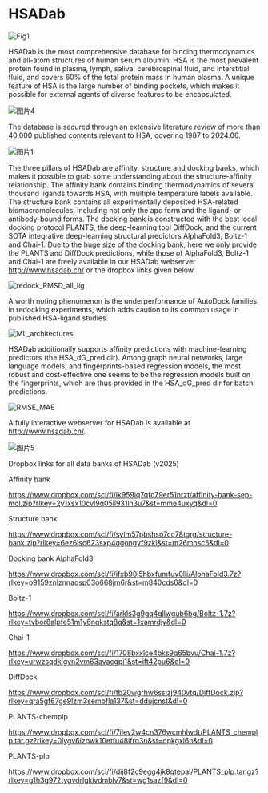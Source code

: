 # HSADab

![Fig1](https://github.com/user-attachments/assets/e1b07dfe-c603-4eba-a6d4-b09b9ec4ff02)

HSADab is the most comprehensive database for binding thermodynamics and all-atom structures of human serum albumin. HSA is the most prevalent protein found in plasma, lymph, saliva, cerebrospinal fluid, and interstitial fluid, and covers 60% of the total protein mass in human plasma. A unique feature of HSA is the large number of binding pockets, which makes it possible for external agents of diverse features to be encapsulated. 

![图片4](https://github.com/user-attachments/assets/49d24ad2-987a-4110-8491-5ffd52f59b2f)

The database is secured through an extensive literature review of more than 40,000 published contents relevant to HSA, covering 1987 to 2024.06. 

![图片1](https://github.com/user-attachments/assets/d255d396-5d80-472d-881a-85985fd30ecd)

The three pillars of HSADab are affinity, structure and docking banks, which makes it possible to grab some understanding about the structure-affinity relationship. The affinity bank contains binding thermodynamics of several thousand ligands towards HSA, with multiple temperature labels available. The structure bank contains all experimentally deposited HSA-related biomacromolecules, including not only the apo form and the ligand- or antibody-bound forms. The docking bank is constructed with the best local docking protocol PLANTS, the deep-learning tool DiffDock, and the current SOTA integrative deep-learning structural predictors AlphaFold3, Boltz-1 and Chai-1. Due to the huge size of the docking bank, here we only provide the PLANTS and DiffDock predictions, while those of AlphaFold3, Boltz-1 and Chai-1 are freely available in our HSADab webserver http://www.hsadab.cn/ or the dropbox links given below.

![redock_RMSD_all_lig](https://github.com/user-attachments/assets/e728d865-3b81-423e-ba51-fb03de300515)

A worth noting phenomenon is the underperformance of AutoDock families in redocking experiments, which adds caution to its common usage in published HSA-ligand studies. 

![ML_architectures](https://github.com/user-attachments/assets/7d8ef4aa-e02c-46bd-be30-154b25fa0cb9)

HSADab additionally supports affinity predictions with machine-learning predictors (the HSA_dG_pred dir). Among graph neural networks, large language models, and fingerprints-based regression models, the most robust and cost-effective one seems to be the regression models built on the fingerprints, which are thus provided in the HSA_dG_pred dir for batch predictions. 

![RMSE_MAE](https://github.com/user-attachments/assets/2effc1a7-19cd-4621-b95b-e769a0287996)

A fully interactive webserver for HSADab is available at http://www.hsadab.cn/. 

![图片5](https://github.com/user-attachments/assets/4faa9ce5-f541-4c27-9e68-7527e07cc7a2)

Dropbox links for all data banks of HSADab (v2025)

Affinity bank

https://www.dropbox.com/scl/fi/lk959iq7qfo79er51nrzt/affinity-bank-sep-mol.zip?rlkey=2y1xsx10cvl9q05ll931lh3u7&st=mme4uxyq&dl=0

Structure bank

https://www.dropbox.com/scl/fi/sylm57pbshso7cc78tgrg/structure-bank.zip?rlkey=6ez6lsc623sxp4qgongyf9zki&st=m26mhsc5&dl=0

Docking bank
AlphaFold3

https://www.dropbox.com/scl/fi/ifxb90j5hbxfumfuv0llj/AlphaFold3.7z?rlkey=o9159znlznnaosp03o668jm6r&st=m840cds6&dl=0

Boltz-1

https://www.dropbox.com/scl/fi/arkls3g9gq4gllwgub6bg/Boltz-1.7z?rlkey=tvbor8alpfe51m1y6nqkstq8q&st=1xamrdjy&dl=0

Chai-1

https://www.dropbox.com/scl/fi/1708bxxlce4bks9q65bvu/Chai-1.7z?rlkey=urwzsqdkigyn2vm63avacgpj1&st=ift42pu6&dl=0

DiffDock

https://www.dropbox.com/scl/fi/tb20wgrhw6ssizj940vtq/DiffDock.zip?rlkey=qra5gf67ge9lzm3sembfla137&st=ddujcnst&dl=0

PLANTS-chemplp

https://www.dropbox.com/scl/fi/7ilev2w4cn376wcmhlwdt/PLANTS_chemplp.tar.gz?rlkey=0lygv6lzpwk10etfu48ifro3n&st=opkgxl6n&dl=0

PLANTS-plp

https://www.dropbox.com/scl/fi/dij8f2c9egg4jk8qtepal/PLANTS_plp.tar.gz?rlkey=g1h3g972tygvdrlgkivdmblv7&st=wg1sazf9&dl=0
